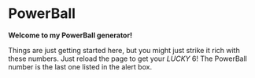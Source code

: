 # PowerBall

**Welcome to my PowerBall generator!**

Things are just getting started here, but you might just strike it rich with these numbers. Just reload the page to get your _LUCKY_ 6! The PowerBall number is the last one listed in the alert box. 
